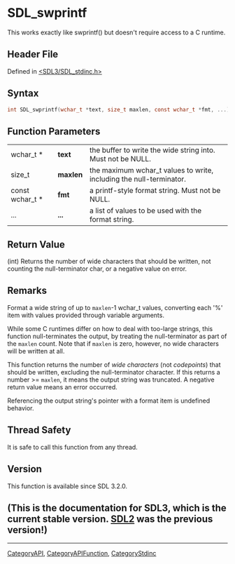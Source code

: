 # SDL_swprintf

This works exactly like swprintf() but doesn't require access to a C runtime.

## Header File

Defined in [<SDL3/SDL_stdinc.h>](https://github.com/libsdl-org/SDL/blob/main/include/SDL3/SDL_stdinc.h)

## Syntax

```c
int SDL_swprintf(wchar_t *text, size_t maxlen, const wchar_t *fmt, ...);
```

## Function Parameters

|                 |            |                                                                     |
| --------------- | ---------- | ------------------------------------------------------------------- |
| wchar_t *       | **text**   | the buffer to write the wide string into. Must not be NULL.         |
| size_t          | **maxlen** | the maximum wchar_t values to write, including the null-terminator. |
| const wchar_t * | **fmt**    | a printf-style format string. Must not be NULL.                     |
| ...             | **...**    | a list of values to be used with the format string.                 |

## Return Value

(int) Returns the number of wide characters that should be written, not
counting the null-terminator char, or a negative value on error.

## Remarks

Format a wide string of up to `maxlen`-1 wchar_t values, converting each
'%' item with values provided through variable arguments.

While some C runtimes differ on how to deal with too-large strings, this
function null-terminates the output, by treating the null-terminator as
part of the `maxlen` count. Note that if `maxlen` is zero, however, no wide
characters will be written at all.

This function returns the number of _wide characters_ (not _codepoints_)
that should be written, excluding the null-terminator character. If this
returns a number >= `maxlen`, it means the output string was truncated. A
negative return value means an error occurred.

Referencing the output string's pointer with a format item is undefined
behavior.

## Thread Safety

It is safe to call this function from any thread.

## Version

This function is available since SDL 3.2.0.

## (This is the documentation for SDL3, which is the current stable version. [SDL2](https://wiki.libsdl.org/SDL2/) was the previous version!)



----
[CategoryAPI](CategoryAPI), [CategoryAPIFunction](CategoryAPIFunction), [CategoryStdinc](CategoryStdinc)


